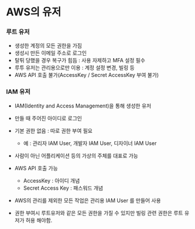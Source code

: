 # AWS의 유저

### 루트 유저

* 생성한 계정의 모든 권한을 가짐
* 생성시 만든 이메일 주소로 로그인
* 탈튀 당했을 경우 복구가 힘듬 : 사용 자제하고 MFA 설정 필수
* 루투 유저는 관리용으로만 이용 : 계정 설정 변경, 빌링 등
* AWS API 호출 불가(AccessKey / Secret AccessKey 부여 불가)

### IAM 유저

* IAM(Identity and Access Management)을 통해 생성한 유저

* 만들 때 주어진 아이디로 로그인
* 기본 권한 없음 : 따로 권한 부여 필요
  * 예 : 관리자 IAM User, 개발자 IAM User, 디자이너 IAM User
* 사람이 아닌 어플리케이션 등의 가상의 주체를 대표로 가능
* AWS API 호출 가능
  * AccessKey : 아이디 개념
  * Secret Access Key : 패스워드 개념
* AWS의 관리를 제외한 모든 작업은 관리용 IAM User 를 만들어 사용

* 권한 부여시 루트유저와 같은 모든 권한을 가질 수 있지만 빌링 관련 권한은 루트 유저가 허용 해야함.



